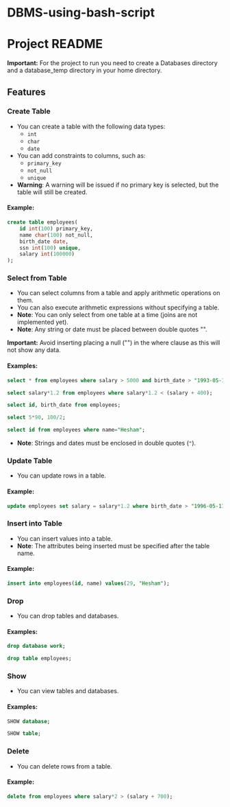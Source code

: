 # DBMS-using-bash-script
# Project README

**Important:** For the project to run you need to create a Databases directory and a database_temp directory in your home directory.

## Features

### Create Table
- You can create a table with the following data types:
  - `int`
  - `char`
  - `date`
- You can add constraints to columns, such as:
  - `primary_key`
  - `not_null`
  - `unique`
- **Warning**: A warning will be issued if no primary key is selected, but the table will still be created.

#### Example:
```sql
create table employees(
    id int(100) primary_key,
    name char(100) not_null,
    birth_date date,
    ssn int(100) unique,
    salary int(100000)
);
```

### Select from Table
- You can select columns from a table and apply arithmetic operations on them.
- You can also execute arithmetic expressions without specifying a table.
- **Note**: You can only select from one table at a time (joins are not implemented yet).
- **Note**: Any string or date must be placed between double quotes "".

**Important:** Avoid inserting placing a null ("") in the where clause as this will not show any data.

#### Examples:
```sql
select * from employees where salary > 5000 and birth_date > "1993-05-11";

select salary*1.2 from employees where salary*1.2 < (salary + 400);

select id, birth_date from employees;

select 5*90, 100/2;

select id from employees where name="Hesham";
```
- **Note**: Strings and dates must be enclosed in double quotes (`"`).

### Update Table
- You can update rows in a table.

#### Example:
```sql
update employees set salary = salary*1.2 where birth_date > "1996-05-11";
```

### Insert into Table
- You can insert values into a table.
- **Note**: The attributes being inserted must be specified after the table name.

#### Example:
```sql
insert into employees(id, name) values(29, "Hesham");
```

### Drop
- You can drop tables and databases.

#### Examples:
```sql
drop database work;

drop table employees;
```

### Show
- You can view tables and databases.

#### Examples:
```sql
SHOW database;

SHOW table;
```

### Delete
- You can delete rows from a table.

#### Example:
```sql
delete from employees where salary*2 > (salary + 700);
```

